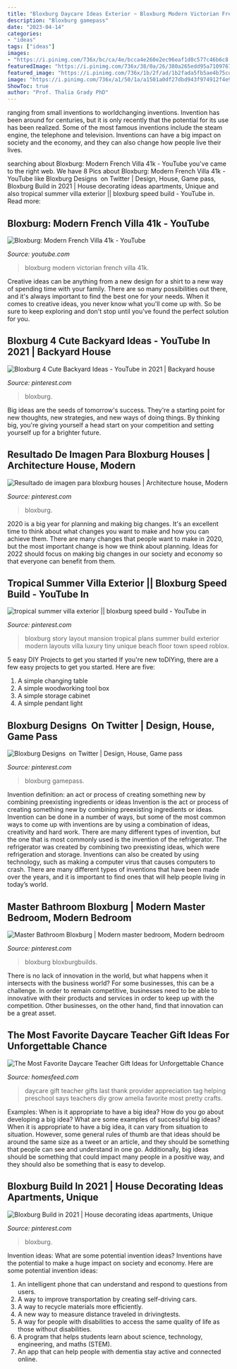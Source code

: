 ```yaml
---
title: "Bloxburg Daycare Ideas Exterior ~ Bloxburg Modern Victorian French Villa 41k"
description: "Bloxburg gamepass"
date: "2023-04-14"
categories:
- "ideas"
tags: ["ideas"]
images:
- "https://i.pinimg.com/736x/bc/ca/4e/bcca4e260e2ec96eaf1d0c577c46b6c8.jpg"
featuredImage: "https://i.pinimg.com/736x/38/0a/26/380a265edd95a7109767de1539173d01.jpg"
featured_image: "https://i.pinimg.com/736x/1b/2f/ad/1b2fada5fb5ae4b75cd543a26cfd208d.jpg"
image: "https://i.pinimg.com/736x/a1/50/1a/a1501a0df27dbd943f974912f4e93b2c.jpg"
ShowToc: true
author: "Prof. Thalia Grady PhD"
---
```



ranging from small inventions to worldchanging inventions.
Invention has been around for centuries, but it is only recently that the potential for its use has been realized. Some of the most famous inventions include the steam engine, the telephone and television. Inventions can have a big impact on society and the economy, and they can also change how people live their lives.

	

		
searching about Bloxburg: Modern French Villa 41k - YouTube you've came to the right web. We have 8 Pics about Bloxburg: Modern French Villa 41k - YouTube like ️Bloxburg Designs ️ on Twitter | Design, House, Game pass, Bloxburg Build in 2021 | House decorating ideas apartments, Unique and also tropical summer villa exterior || bloxburg speed build - YouTube in. Read more:
		
    
## Bloxburg: Modern French Villa 41k - YouTube

<img loading=lazy src="https://i.ytimg.com/vi/0vX7gvPDapA/maxresdefault.jpg" onerror="this.onerror=null;this.src='https://tse3.mm.bing.net/th?id=OIP.oldU4zwthodO_7-rFjApJAHaEK&amp;pid=15.1';" alt="Bloxburg: Modern French Villa 41k - YouTube">

_Source: youtube.com_

>bloxburg modern victorian french villa 41k. 

	

Creative ideas can be anything from a new design for a shirt to a new way of spending time with your family. There are so many possibilities out there, and it's always important to find the best one for your needs. When it comes to creative ideas, you never know what you'll come up with. So be sure to keep exploring and don't stop until you've found the perfect solution for you.

    
## Bloxburg 4 Cute Backyard Ideas - YouTube In 2021 | Backyard House

<img loading=lazy src="https://i.pinimg.com/736x/a1/50/1a/a1501a0df27dbd943f974912f4e93b2c.jpg" onerror="this.onerror=null;this.src='https://tse4.mm.bing.net/th?id=OIP.9YYsQC6VQ8xJf7Sm8zswdAHaFj&amp;pid=15.1';" alt="Bloxburg 4 Cute Backyard Ideas - YouTube in 2021 | Backyard house">

_Source: pinterest.com_

>bloxburg. 

	

Big ideas are the seeds of tomorrow's success. They're a starting point for new thoughts, new strategies, and new ways of doing things. By thinking big, you're giving yourself a head start on your competition and setting yourself up for a brighter future.

    
## Resultado De Imagen Para Bloxburg Houses | Architecture House, Modern

<img loading=lazy src="https://i.pinimg.com/736x/38/0a/26/380a265edd95a7109767de1539173d01.jpg" onerror="this.onerror=null;this.src='https://tse3.mm.bing.net/th?id=OIP.R13pulrYptywaSZQgC-FqgHaE6&amp;pid=15.1';" alt="Resultado de imagen para bloxburg houses | Architecture house, Modern">

_Source: pinterest.com_

>bloxburg. 

	

2020 is a big year for planning and making big changes. It's an excellent time to think about what changes you want to make and how you can achieve them.
There are many changes that people want to make in 2020, but the most important change is how we think about planning. Ideas for 2022 should focus on making big changes in our society and economy so that everyone can benefit from them.

    
## Tropical Summer Villa Exterior || Bloxburg Speed Build - YouTube In

<img loading=lazy src="https://i.pinimg.com/736x/ba/fd/a5/bafda585f90941644c4122e7e7b06c57.jpg" onerror="this.onerror=null;this.src='https://tse2.mm.bing.net/th?id=OIP.-onqKotySco2xltNQyN5QQHaFj&amp;pid=15.1';" alt="tropical summer villa exterior || bloxburg speed build - YouTube in">

_Source: pinterest.com_

>bloxburg story layout mansion tropical plans summer build exterior modern layouts villa luxury tiny unique beach floor town speed roblox. 

	

5 easy DIY Projects to get you started
If you're new toDIYing, there are a few easy projects to get you started. Here are five: 
1. A simple changing table 
2. A simple woodworking tool box 
3. A simple storage cabinet 
4. A simple pendant light 

    
## ️Bloxburg Designs ️ On Twitter | Design, House, Game Pass

<img loading=lazy src="https://i.pinimg.com/736x/1b/2f/ad/1b2fada5fb5ae4b75cd543a26cfd208d.jpg" onerror="this.onerror=null;this.src='https://tse4.mm.bing.net/th?id=OIP.qp500ENhiGnh6fW3I62tkwHaD2&amp;pid=15.1';" alt="️Bloxburg Designs ️ on Twitter | Design, House, Game pass">

_Source: pinterest.com_

>bloxburg gamepass. 

	

Invention definition: an act or process of creating something new by combining preexisting ingredients or ideas
Invention is the act or process of creating something new by combining preexisting ingredients or ideas. Invention can be done in a number of ways, but some of the most common ways to come up with inventions are by using a combination of ideas, creativity and hard work. There are many different types of invention, but the one that is most commonly used is the invention of the refrigerator. The refrigerator was created by combining two preexisting ideas, which were refrigeration and storage. Inventions can also be created by using technology, such as making a computer virus that causes computers to crash. There are many different types of inventions that have been made over the years, and it is important to find ones that will help people living in today’s world.

    
## Master Bathroom Bloxburg | Modern Master Bedroom, Modern Bedroom

<img loading=lazy src="https://i.pinimg.com/736x/bc/ca/4e/bcca4e260e2ec96eaf1d0c577c46b6c8.jpg" onerror="this.onerror=null;this.src='https://tse1.mm.bing.net/th?id=OIP.QVStXNCezrQoXgS3JsDkMwHaEK&amp;pid=15.1';" alt="Master Bathroom Bloxburg | Modern master bedroom, Modern bedroom">

_Source: pinterest.com_

>bloxburg bloxburgbuilds. 

	

There is no lack of innovation in the world, but what happens when it intersects with the business world? For some businesses, this can be a challenge. In order to remain competitive, businesses need to be able to innovative with their products and services in order to keep up with the competition. Other businesses, on the other hand, find that innovation can be a great asset.

    
## The Most Favorite Daycare Teacher Gift Ideas For Unforgettable Chance

<img loading=lazy src="https://homesfeed.com/wp-content/uploads/2015/10/stunning-and-lovable-daycare-teacher-gift-design-with-blue-chevron-pattern-and-blue-cattle-and-potted-flower.jpg" onerror="this.onerror=null;this.src='https://tse4.mm.bing.net/th?id=OIP.-k7y9eDzqp7gNnyknUM0uAHaLG&amp;pid=15.1';" alt="The Most Favorite Daycare Teacher Gift Ideas for Unforgettable Chance">

_Source: homesfeed.com_

>daycare gift teacher gifts last thank provider appreciation tag helping preschool says teachers diy grow amelia favorite most pretty crafts. 

	

Examples: When is it appropriate to have a big idea? How do you go about developing a big idea? What are some examples of successful big ideas?
When it is appropriate to have a big idea, it can vary from situation to situation. However, some general rules of thumb are that ideas should be around the same size as a tweet or an article, and they should be something that people can see and understand in one go. Additionally, big ideas should be something that could impact many people in a positive way, and they should also be something that is easy to develop.

    
## Bloxburg Build In 2021 | House Decorating Ideas Apartments, Unique

<img loading=lazy src="https://i.pinimg.com/736x/af/79/42/af7942b07f586c59b158ea7b3a1d1e0e.jpg" onerror="this.onerror=null;this.src='https://tse1.mm.bing.net/th?id=OIP.nQKvG-bopZLFbPaA6MUKAQHaFX&amp;pid=15.1';" alt="Bloxburg Build in 2021 | House decorating ideas apartments, Unique">

_Source: pinterest.com_

>bloxburg. 

	

Invention ideas: What are some potential invention ideas?
Inventions have the potential to make a huge impact on society and economy. Here are some potential invention ideas:
1. An intelligent phone that can understand and respond to questions from users. 
2. A way to improve transportation by creating self-driving cars. 
3. A way to recycle materials more efficiently. 
4. A new way to measure distance traveled in drivingtests. 
5. A way for people with disabilities to access the same quality of life as those without disabilities. 
6. A program that helps students learn about science, technology, engineering, and maths (STEM). 
7. An app that can help people with dementia stay active and connected online.

